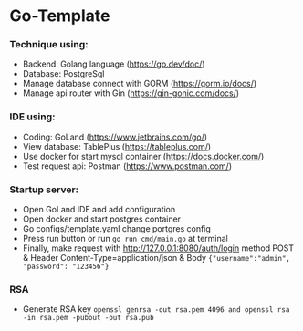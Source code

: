 # Go-Template
### Technique using:
- Backend: Golang language (https://go.dev/doc/)
- Database: PostgreSql
- Manage database connect with GORM (https://gorm.io/docs/)
- Manage api router with Gin (https://gin-gonic.com/docs/)
### IDE using:
- Coding: GoLand (https://www.jetbrains.com/go/)
- View database: TablePlus (https://tableplus.com/)
- Use docker for start mysql container (https://docs.docker.com/)
- Test request api: Postman (https://www.postman.com/)
### Startup server:
- Open GoLand IDE and add configuration
- Open docker and start postgres container
- Go configs/template.yaml change portgres config
- Press run button or run `go run cmd/main.go` at terminal
- Finally, make request with http://127.0.0.1:8080/auth/login method POST & Header Content-Type=application/json & Body `{"username":"admin", "password": "123456"}`
### RSA
- Generate RSA key `openssl genrsa -out rsa.pem 4096 and openssl rsa -in rsa.pem -pubout -out rsa.pub` 